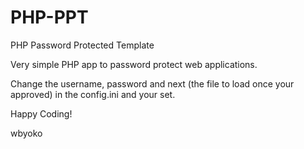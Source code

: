 PHP-PPT
=======

PHP Password Protected Template

Very simple PHP app to password protect web applications.

Change the username, password and next (the file to load once your approved) in the config.ini and your set. 

Happy Coding! 

wbyoko
